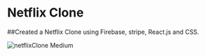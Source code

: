 # Netflix Clone


##Created a Netflix Clone using Firebase, stripe, React.js and CSS.

![netflixClone Medium](https://github.com/jc0808/netlfix-clone-1/assets/106846961/3bb957f8-fa84-4820-9a33-72eb169b5769)
